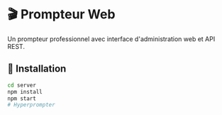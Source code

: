 # 🎬 Prompteur Web

Un prompteur professionnel avec interface d'administration web et API REST.

## 🚀 Installation

```bash
cd server
npm install
npm start
# Hyperprompter
